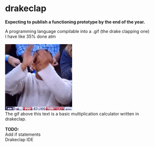 # drakeclap
<b>Expecting to publish a functioning prototype by the end of the year.</b> <br>

A programming language compilable into a .gif (the drake clapping one) <br>
I have like 35% done atm<br><br>
<img src="https://raw.githubusercontent.com/josefpython/drakeclap/main/py/compiled.gif"> <br>
The gif above this text is a basic multiplication calculator written in drakeclap. <br><br>
<b>TODO:</b><br> Add if statements <br> Drakeclap IDE

